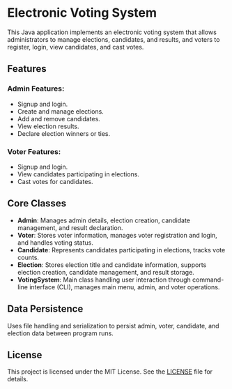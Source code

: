 # Electronic Voting System

This Java application implements an electronic voting system that allows administrators to manage elections, candidates, and results, and voters to register, login, view candidates, and cast votes.

## Features

### Admin Features:
- Signup and login.
- Create and manage elections.
- Add and remove candidates.
- View election results.
- Declare election winners or ties.

### Voter Features:
- Signup and login.
- View candidates participating in elections.
- Cast votes for candidates.

## Core Classes

- **Admin**: Manages admin details, election creation, candidate management, and result declaration.
- **Voter**: Stores voter information, manages voter registration and login, and handles voting status.
- **Candidate**: Represents candidates participating in elections, tracks vote counts.
- **Election**: Stores election title and candidate information, supports election creation, candidate management, and result storage.
- **VotingSystem**: Main class handling user interaction through command-line interface (CLI), manages main menu, admin, and voter operations.

## Data Persistence

Uses file handling and serialization to persist admin, voter, candidate, and election data between program runs.

## License

This project is licensed under the MIT License. See the [LICENSE](LICENSE) file for details.


